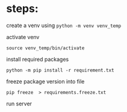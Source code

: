 # steps:
create a venv using
`python -m venv venv_temp`

activate venv

`source venv_temp/bin/activate`

install required packages

`python -m pip install -r requirement.txt`


freeze package version into file

`pip freeze  > requirements.freeze.txt`


run server
